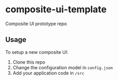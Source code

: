 # composite-ui-template
Composite UI prototype repo

## Usage
To setup a new composite UI: 
1. Clone this repo
2. Change the configuration model in `config.json`
3. Add your application code in `/src`